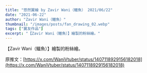 ```yaml
---
title: "悠然翼繪 by Zavir Wani（鱷魚） 2021/06/22"
date: "2021-06-22"
author: "Zavir Wani（鱷魚）"
thumbnail: "/images/posts/fan_drawing_02.webp"
tags: ["翼友作品"]
excerpt: "【Zavir Wani（鱷魚）】繪製的粉絲繪。"
---
```

【Zavir Wani（鱷魚）】繪製的粉絲繪。

原推文：[https://x.com/WaniVtuber/status/1407118929156182018](https://x.com/WaniVtuber/status/1407118929156182018)